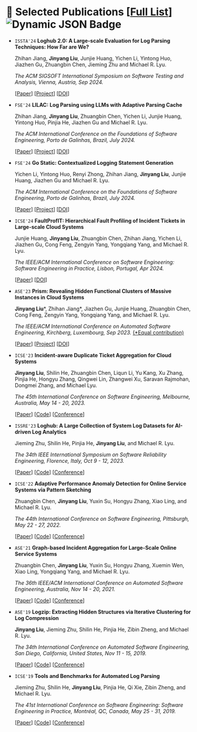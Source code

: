 # 📝 Selected Publications [[Full List](https://scholar.google.com/citations?user=aUURLnoAAAAJ&hl=en)] ![Dynamic JSON Badge](https://img.shields.io/badge/dynamic/json?url=https%3A%2F%2Fraw.githubusercontent.com%2FJinYang88%2FJinYang88.github.io%2Fgoogle-scholar-stats%2Fgs_data_shieldsio.json&query=%24.message&label=Citation)


* `ISSTA'24` **Loghub 2.0: A Large-scale Evaluation for Log Parsing Techniques: How Far are We?**

  <span style="font-size:14px;"> Zhihan Jiang, **Jinyang Liu**, Junjie Huang, Yichen Li, Yintong Huo, Jiazhen Gu, Zhuangbin Chen, Jieming Zhu and Michael R. Lyu. </span>

  <span style="font-size:14px;"> *The ACM SIGSOFT International Symposium on Software Testing and Analysis, Vienna, Austria, Sep 2024.* </span>

  [[Paper](https://arxiv.org/pdf/2308.10828)]
  [[Project](https://github.com/logpai/Loghub-2.0)]
  [[DOI](https://doi.org/10.1145/3650212.3652123)]


* `FSE'24` **LILAC: Log Parsing using LLMs with Adaptive Parsing Cache**

  <span style="font-size:14px;"> Zhihan Jiang, **Jinyang Liu**, Zhuangbin Chen, Yichen Li, Junjie Huang, Yintong Huo, Pinjia He, Jiazhen Gu and Michael R. Lyu. </span>

  <span style="font-size:14px;"> *The ACM International Conference on the Foundations of Software Engineering, Porto de Galinhas, Brazil, July 2024.* </span>

  [[Paper](https://www.zhihan-jiang.com/files/FSE'24/LILAC.pdf)]
  [[Project](https://github.com/logpai/LILAC)]
  [[DOI](https://doi.org/10.1145/3643733)]


* `FSE'24` **Go Static: Contextualized Logging Statement Generation**

  <span style="font-size:14px;"> Yichen Li, Yintong Huo, Renyi Zhong, Zhihan Jiang, **Jinyang Liu**, Junjie Huang, Jiazhen Gu and Michael R. Lyu. </span>

  <span style="font-size:14px;"> *The ACM International Conference on the Foundations of Software Engineering, Porto de Galinhas, Brazil, July 2024.* </span>

  [[Paper](https://www.zhihan-jiang.com/files/FSE'24/SCLogger.pdf)]
  [[Project](https://github.com/YichenLi00/SCLogger)]
  [[DOI](https://doi.org/10.1145/3643754)]


* `ICSE'24` **FaultProfIT: Hierarchical Fault Profiling of Incident Tickets in Large-scale Cloud Systems**

  <span style="font-size:14px;"> Junjie Huang, **Jinyang Liu**, Zhuangbin Chen, Zhihan Jiang, Yichen Li, Jiazhen Gu, Cong Feng, Zengyin Yang, Yongqiang Yang, and Michael R. Lyu. </span>

  <span style="font-size:14px;"> *The IEEE/ACM International Conference on Software Engineering: Software Engineering in Practice, Lisbon, Portugal, Apr 2024.* </span>

  [[Paper](https://www.zhihan-jiang.com/files/ICSE'24/FaultProfIT.pdf)]
  [[DOI](https://doi.org/10.1145/3639477.3639754)]


* `ASE'23` **Prism: Revealing Hidden Functional Clusters of Massive Instances in Cloud Systems**

  <span style="font-size:14px;"> **Jinyang Liu**\*, Zhihan Jiang\*, Jiazhen Gu, Junjie Huang, Zhuangbin Chen, Cong Feng, Zengyin Yang, Yongqiang Yang, and Michael R. Lyu.</span>

  <span style="font-size:14px;"> *The IEEE/ACM International Conference on Automated Software Engineering, Kirchberg, Luxembourg, Sep 2023.* <u>(*Equal contribution)</u></span>
  
  [[Paper](https://www.zhihan-jiang.com/files/ASE'23/Prism.pdf)]
  [[Project](https://github.com/OpsPAI/Prism)]
  [[DOI](https://doi.org/10.1109/ASE56229.2023.00077)]

* `ICSE'23` **Incident-aware Duplicate Ticket Aggregation for Cloud Systems**

  <span style="font-size:14px;"> **Jinyang Liu**, Shilin He, Zhuangbin Chen, Liqun Li, Yu Kang, Xu Zhang, Pinjia He, Hongyu Zhang, Qingwei Lin, Zhangwei Xu, Saravan Rajmohan, Dongmei Zhang, and Michael Lyu.</span>

  <span style="font-size:14px;"> *The 45th International Conference on Software Engineering, Melbourne, Australia, May 14 - 20, 2023.* </span>
  
  [[Paper](https://arxiv.org/pdf/2302.09520.pdf)]
  [[Code](https://github.com/OpsPAI/iPACK)]
  [[Conference](https://conf.researchr.org/home/icse-2023/)]

* `ISSRE'23` **Loghub: A Large Collection of System Log Datasets for AI-driven Log Analytics**

  <span style="font-size:14px;"> Jieming Zhu, Shilin He, Pinjia He, **Jinyang Liu**, and Michael R. Lyu.</span>

  <span style="font-size:14px;"> *The 34th IEEE International Symposium on Software Reliability Engineering, Florence, Italy, Oct 9 - 12, 2023.*</span>
  
  [[Paper](https://arxiv.org/abs/2008.06448)]
  [[Code](https://github.com/logpai/loghub)]
  [[Conference](https://issre.github.io/2023/)]

* `ICSE'22` **Adaptive Performance Anomaly Detection for Online Service Systems via Pattern Sketching**

  <span style="font-size:14px;"> Zhuangbin Chen, **Jinyang Liu**, Yuxin Su, Hongyu Zhang, Xiao Ling, and Michael R. Lyu.</span>

  <span style="font-size:14px;"> *The 44th International Conference on Software Engineering, Pittsburgh, May 22 - 27, 2022.* </span>
  
  [[Paper](https://arxiv.org/abs/2201.02944.pdf)]
  [[Code](https://github.com/OpsPAI/ADSketch)]
  [[Conference](https://conf.researchr.org/home/icse-2022/)]

* `ASE'21` **Graph-based Incident Aggregation for Large-Scale Online Service Systems**

  <span style="font-size:14px;"> Zhuangbin Chen, **Jinyang Liu**, Yuxin Su, Hongyu Zhang, Xuemin Wen, Xiao Ling, Yongqiang Yang, and Michael R. Lyu.</span>

  <span style="font-size:14px;"> *The 36th IEEE/ACM International Conference on Automated Software Engineering, Australia, Nov 14 - 20, 2021.* </span>
  
  [[Paper](https://arxiv.org/abs/2108.12179)]
  [[Code](https://github.com/OpsPAI/grlia)]
  [[Conference](https://conf.researchr.org/home/ase-2021)]

* `ASE'19` **Logzip: Extracting Hidden Structures via Iterative Clustering for Log Compression**

  <span style="font-size:14px;"> **Jinyang Liu**, Jieming Zhu, Shilin He, Pinjia He, Zibin Zheng, and Michael R. Lyu.</span>

  <span style="font-size:14px;"> *The 34th International Conference on Automated Software Engineering, San Diego, California, United States, Nov 11 - 15, 2019.* </span>
  
  [[Paper](https://arxiv.org/abs/1910.00409)]
  [[Code](https://github.com/logpai/logzip)]
  [[Conference](https://2019.ase-conferences.org/)]

* `ICSE'19` **Tools and Benchmarks for Automated Log Parsing**

  <span style="font-size:14px;"> Jieming Zhu, Shilin He, **Jinyang Liu**, Pinjia He, Qi Xie, Zibin Zheng, and Michael R. Lyu.</span>

  <span style="font-size:14px;"> *The 41st International Conference on Software Engineering: Software Engineering in Practice, Montréal, QC, Canada, May 25 - 31, 2019.* </span>
  
  [[Paper](https://arxiv.org/abs/1811.03509)]
  [[Code](https://github.com/logpai/logparser)]
  [[Conference](https://2019.icse-conferences.org)]